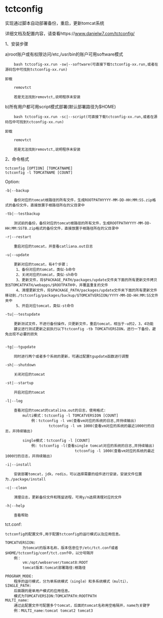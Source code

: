# tctconfig

实现通过脚本自动部署备份，重启，更新tomcat系统

详细文档及配置内容，请查看https://www.danielw7.com/tctconfig/

1、安装步骤

a)root账户或有权限访问/etc,/usr/bin的账户可用software模式

		bash tctcofig-xx.run -sw|--software(可直接下载tctconfig-xx.run,或者在源码包中可找到tctconfig-xx.run)

	卸载

 		removtct

		若是无法找到removtct,说明程序未安装

b)所有用户都可用script模式部署(默认部署路径为$HOME)

		bash tctcofig-xx.run -sc|--script(可直接下载tctconfig-xx.run,或者在源码包中可找到tctconfig-xx.run)

	卸载

 		removtct

		若是无法找到removtct,说明程序未安装

2、命令格式

	tctconfig [OPTION] [TOMCATNAME]
	tctconfig -l TOMCATNAME [COUNT]

Option:

	-b|--backup
        
		备份对应的tomcat根路径的所有文件，生成ROOTPATHYYYY-MM-DD-HH:MM:SS.zip格式的备份文件，直接放置于根路径所在的父目录中

	-tb|--testbackup
    
		测试前的备份，备份对应的tomcat根路径的所有文件，生成ROOTPATHYYYY-MM-DD-HH:MM:SSTB.zip格式的备份文件，直接放置于根路径所在的父目录中
    
	-r|--restart
    
		重启对应的tomcat，并查看catliana.out日志

	-u|--update

		更新对应的tomcat，有4个步骤；
		 1、备份对应的tomcat，类似-b命令
		 2、关闭对应的tomcat，类似-sh命令
		 3、更新文件，将$PACKAGE_PATH/packages/update文件夹下面的所有更新文件拷贝到$TOMCATPATH/webapps/$ROOTPATH中，并覆盖重复的文件
		 4、清理更新文件，将$PACKAGE_PATH/packages/update文件夹下面的所有更新文件移动到./tctconfig/packages/backup/$TOMCATVERSION/YYYY-MM-DD-HH:MM:SS文件夹中
		 5、开启对应tomcat，类似-st命令

	-tu|--testupdate
    
		更新测试文件，不进行备份操作，只更新文件，重启tomcat，相当于-u的2，3，4功能
		建议进行测试更新之前执行以下tctconfig -tb TOMCATVERSION，进行一下备份，避免出现不必要的损失

	
	-tg|--tgupdate

		同时进行两个或者多个系统的更新，可通过配置tgupdate函数进行调整

	-sh|--shutdown

		关闭对应的tomcat
    
	-st|--startup
    
		开启对应的tomcat

	-l|--log
    
		查看对应的tomcat的catalina.out的日志，使用格式:
			multi模式：tctconfig -l TOMCATVERSION [COUNT]
				例：tctconfig -l vm(查看vm对应的系统的日志,并持续输出)
		    		    tctconfig -l vm 1000(查看vm对应的系统的最近1000行的日志，并持续输出)	
			
			single模式：tctconfig -l [COUNT]
				例: tctconfig -l(查看single tomcat对应的系统的日志,并持续输出)
                                    tctconfig -l 1000(查看vm对应的系统的最近1000行的日志，并持续输出)

 	-i|--install

		安装部署tomcat，jdk，redis，可以选择需要的组件进行安装，安装文件位置为./package/install
    
	-c|--clean
    
		清理日志，更新备份文件和残留进程，可用y/n选择清理对应的文件

	-h|--help 
    
		查看帮助

tct.conf:
	
	tctconfig的配置文件,用于配置tctconfig的运行模式以及应用信息。
	
	TOMCATVERSION:
        	为tomcat的版本名称，版本信息位于/etc/tct.conf或者$HOME/tctconfig/conf/tct.conf中，以分号隔开
        例：
        	vm:/opt/webserver/tomcat8:ROOT
        	tomcat版本:tomcat部署路径:根路径

	PROGRAM_MODE:
		程序的运行模式，分为单系统模式（single）和多系统模式（multi），
	SINGLE_PATH:
		后面跟的是单用户模式的应用信息。
		模式为TOMCATVERSION:TOMCATPATH:ROOTPATH
	MULTI_name:
		通过此配置文件可配置多个tomcat，后面的tomcat名称用空格隔开，name为关键字
		例：MULTI_name:tomcat tomcat2 tomcat3

